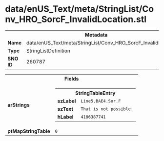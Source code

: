 <h1>data/enUS_Text/meta/StringList/Conv_HRO_SorcF_InvalidLocation.stl</h1><table><tr><th colspan="100%">Metadata</th></tr><tr><td><b>Name</b></td><td>data/enUS_Text/meta/StringList/Conv_HRO_SorcF_InvalidLocation.stl</td></tr><tr><td><b>Type</b></td><td>StringListDefinition</td></tr><tr><td><b>SNO ID</b></td><td>260787</td></tr></table>

<table><tr><th colspan="100%">Fields</th></tr><tr><td><b>arStrings</b></td><td><table><tr><th colspan="100%">StringTableEntry</th></tr><tr><td><b>szLabel</b></td><td><code>Line5.BAE4.Sor.F</code></td></tr><tr><td><b>szText</b></td><td><code>That is not possible.</code></td></tr><tr><td><b>hLabel</b></td><td><code>4186387741</code></td></tr></table>


</td></tr><tr><td><b>ptMapStringTable</b></td><td><code>0</code></td></tr></table>

